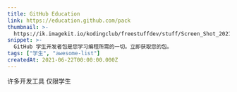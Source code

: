 ```yaml
---
title: GitHub Education
link: https://education.github.com/pack
thumbnail: >-
  https://ik.imagekit.io/kodingclub/freestuffdev/stuff/Screen_Shot_2021-06-23_at_6.30.11_AM_udl9Czjz-.png
snippet: >-
  GitHub 学生开发者包是您学习编程所需的一切。立即获取您的包。
tags: ["学生", "awesome-list"]
createdAt: 2021-06-22T00:00:00.000Z
---
```

许多开发工具
仅限学生